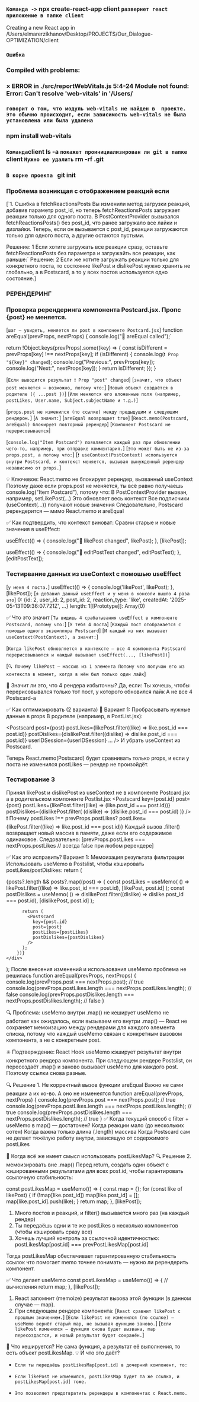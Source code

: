 ### `Команда ->` npx create-react-app client `развернет react приложение в папке client`

Creating a new React app in /Users/elmarerzikhanov/Desktop/PROJECTS/Our_Dialogue-OPTIMIZATION/client

### `Ошибка`

### Compiled with problems:

### × ERROR in ./src/reportWebVitals.js 5:4-24 Module not found: Error: Can't resolve 'web-vitals' in '/Users/

### `говорит о том, что модуль web-vitals не найден в  проекте. Это обычно происходит, если зависимость web-vitals не была установлена или была удалена`

### npm install web-vitals

### `Команда`client ls -a `покажет проинициализирован ли git в папке` client `Нужно ее удалить` rm -rf .git

### `В корне проекта ` git init

### Проблема возникщая с отображением реакций если

[`1. Ошибка в fetchReactionsPosts Вы изменили метод загрузки реакций, добавив параметр post_id, но теперь fetchReactionsPosts загружает реакции только для одного поста. В PostContextProvider вызывался fetchReactionsPosts() без post_id, что ранее загружало все лайки и дизлайки. Теперь, если он вызывается с post_id, реакции загружаются только для одного поста, а другие остаются пустыми.

Решение: 1
Если хотите загружать все реакции сразу, оставьте fetchReactionsPosts без параметра и загружайть все реакции, как раньше:`
Решение: 2
Если же хотите загружать реакции только для конкретного поста, то состояние likePost и dislikePost нужно хранить не глобально, а в Postscard, а то у всех постов используется одно состояние.]

### РЕРЕНДЕРИНГ

### Проверка ререндеринга компонента Postcard.jsx. Пропс {post} не меняется.

[`шаг — увидеть, меняется ли post в компоненте Postcard.jsx`]
function areEqual(prevProps, nextProps) {
console.log("🧪 areEqual called");`

return !Object.keys(prevProps).some((key) => {
const isDifferent = prevProps[key] !== nextProps[key];
if (isDifferent) {
console.log(`❗ Prop "${key}" changed`);
console.log("Previous:", prevProps[key]);
console.log("Next:", nextProps[key]);
}
return isDifferent;
});
}

[`Если выводится результат ❗ Prop "post" changed`]
[`значит, что объект post меняется — возможно, потому что:`]
[`Новый объект создаётся в родителе ({ ...post })`]
[`Или меняются его вложенные поля (например, postLikes, User.name, Subject.subjectName и т.д.)`]

[`props.post не изменился (по ссылке) между предыдущим и следующим рендером.`]
[`А значит:`]
[`areEqual возвращает true`]
[`React.memo(Postscard, areEqual) блокирует повторный ререндер`]
[`Компонент Postscard не перерисовывается`]

[`console.log("Item Postcard") появляется каждый раз при обновлении чего-то, например, при отправке комментария.`]
[`Это может быть не из-за props.post, а потому что:`]
[`❗ useContext(PostContext) используется внутри Postscard, и контекст меняется, вызывая вынужденный ререндер независимо от props.`]

💡 Ключевое: React.memo не блокирует ререндер, вызванный useContext
Поэтому даже если props.post не меняется, ты всё равно получаешь console.log("Item Postcard"), потому что:
В PostContextProvider вызван, например, setLikePost(...)
Это обновляет весь контекст
Все подписчики (useContext(...)) получают новые значения
Следовательно, Postscard ререндерится — мимо React.memo и areEqual

✅ Как подтвердить, что контекст виноват:
Сравни старые и новые значения в useEffect:

useEffect(() => {
console.log("🔁 likePost changed", likePost);
}, [likePost]);

useEffect(() => {
console.log("🔁 editPostText changed", editPostText);
}, [editPostText]);

### Тестирвание данных из useContext с помошью useEffect

[`у меня 4 поста.`]
useEffect(() => {
console.log('likePost', likePost);
}, [likePost]); [`я добавил данный useEffect и у меня в консоли вышло 4 раза это`]
0:
{id: 2, user_id: 2, post_id: 2, reaction_type: 'like', createdAt: '2025-05-13T09:36:07.721Z', …}
length: 1[[Prototype]]:
Array(0)

✅ Что это значит
[`Ты видишь 4 срабатывания useEffect в компоненте Postscard, потому что:`]
[`У тебя 4 поста`]
[`Каждый пост отображается с помощью одного экземпляра Postscard`]
[`И каждый из них вызывает useContext(PostContext), а значит:`]

[`Когда likePost обновляется в контексте — все 4 компонента Postscard перерисовываются и каждый вызывает useEffect(..., [likePost])`]

[`🔍 Почему likePost — массив из 1 элемента
Потому что получаю его из контекста в момент, когда в нём был только один лайк`]

🧠 Значит ли это, что 4 рендера избыточны?
Да, если:
Ты хочешь, чтобы перерисовывался только тот пост, у которого обновился лайк
А не все 4 Postscard-а

✅ Как оптимизировать (2 варианта)
🔹 Вариант 1: Пробрасывать нужные данные в props
В родителе (например, в PostList.jsx):

<Postscard
post={post}
postLikes={likePost.filter((like) => like.post_id === post.id)}
postDislikes={dislikePost.filter((dislike) => dislike.post_id === post.id)}
userIDSession={userIDSession}
...
/>
И убрать useContext из Postscard.

Теперь React.memo(Postscard) будет сравнивать только props, и если у поста не изменился postLikes — рендер не произойдёт.

### Тестирование 3

Принял likePost и dislikePost из useContext не в компоненте Postcard.jsx а в родительском
компоненте Postlist.jsx
<Postscard
key={post.id}
post={post}
postLikes={likePost.filter((like) => (like.post_id === post.id))}
postDislikes={dislikePost.filter(
(dislike) => (dislike.post_id === post.id)
)}
/>
❗ Почему postLikes !== prevProps.postLikes?
postLikes={likePost.filter((like) => like.post_id === post.id)}
Каждый вызов .filter() возвращает новый массив в памяти, даже если его содержимое одинаковое. Следовательно:
[prevProps.postLikes === nextProps.postLikes // всегда false при любом ререндере]

✅ Как это исправить?
Вариант 1: Мемоизация результата фильтрации
Использовать useMemo в Postslist, чтобы кэшировать postLikes/postDislikes:
return (

<div className="posts-container">
{posts?.length &&
posts?.map((post) => {
const postLikes = useMemo(
() => likePost.filter((like) => like.post_id === post.id),
[likePost, post.id]
);
const postDislikes = useMemo(
() => dislikePost.filter((dislike) => dislike.post_id === post.id),
[dislikePost, post.id]
);

          return (
            <Postscard
              key={post.id}
              post={post}
              postLikes={postLikes}
              postDislikes={postDislikes}
            />
          );
        })}
    </div>

);
После внесения изменений и использования useMemo проблема не решилась
function areEqual(prevProps, nextProps) {
console.log(prevProps.post === nextProps.post); // true
console.log(prevProps.postLikes.length === nextProps.postLikes.length); // false
console.log(prevProps.postDislikes.length === nextProps.postDislikes.length); // false
}

🔍 Проблема: useMemo внутри .map() не кеширует
useMemo не работает как ожидалось, если вызываем его внутри .map() — React не сохраняет мемоизацию между рендерами для каждого элемента списка, потому что каждый useMemo связан с конкретным вызовом компонента, а не с конкретным post.

✳️ Подтверждение:
React Hook useMemo кэширует результат внутри конкретного рендера компонента. При следующем рендере Postslist, он пересоздаёт .map() и заново вызывает useMemo для каждого post. Поэтому ссылки снова разные.

🔍 Решение 1. Не корректный вызов функции areEqual
Важно не сами реакции а их ко-во. А оно не изменеятся
function areEqual(prevProps, nextProps) {
console.log(prevProps.post === nextProps.post); // true
console.log(prevProps.postLikes.length === nextProps.postLikes.length); // true
console.log(prevProps.postDislikes.length === nextProps.postDislikes.length); // true
}
✅ Когда текущий способ с filter + useMemo в map() — достаточен?
Когда реакции мало (до нескольких сотен)
Когда важна только длина (.length) массива
Когда Postscard сам не делает тяжёлую работу внутри, зависящую от содержимого postLikes

🧠 Когда всё же имеет смысл использовать postLikesMap?
🔍 Решение 2. мемоизировать вне .map()
Перед return, создать один объект с кэшированными результатами для всех post.id, чтобы гарантировать ссылочную стабильность:

const postLikesMap = useMemo(() => {
const map = {};
for (const like of likePost) {
if (!map[like.post_id]) map[like.post_id] = [];
map[like.post_id].push(like);
}
return map;
}, [likePost]);

1. Много постов и реакций, и filter() вызывается много раз (на каждый рендер)
2. Ты передаёшь одни и те же postLikes в несколько компонентов (чтобы кэшировать сразу все)
3. Хочешь лучший контроль за ссылочной идентичностью:
   postLikesMap[post.id] === prevPostLikesMap[post.id]

Тогда postLikesMap обеспечивает гарантированную стабильность ссылок что помогает memo точнее понимать — нужно ли ререндерить компонент.

✅ Что делает useMemo
const postLikesMap = useMemo(() => {
// вычисления
return map;
}, [likePost]);

1.  React запомнит (memoize) результат вызова этой функции (в данном случае — map).
2.  При следующем рендере компонента:
    [`React сравнит likePost с прошлым значением.`]
    [`Если likePost не изменился (по ссылке) — useMemo вернёт старый map, не вызывая функцию заново.`]
    [`Если likePost изменился — функция снова будет вызвана, map пересоздастся, и новый результат будет сохранён.`]

🔁 Что кешируется?
Не сама функция, а результат её выполнения, то есть объект postLikesMap.
💡 И что это даёт?

- `Если ты передаёшь postLikesMap[post.id] в дочерний компонент, то:`
- `Если likePost не изменился, postLikesMap будет та же ссылка, и postLikesMap[post.id] тоже.`

- `Это позволяет предотвратить ререндеры в компонентах с React.memo.`
